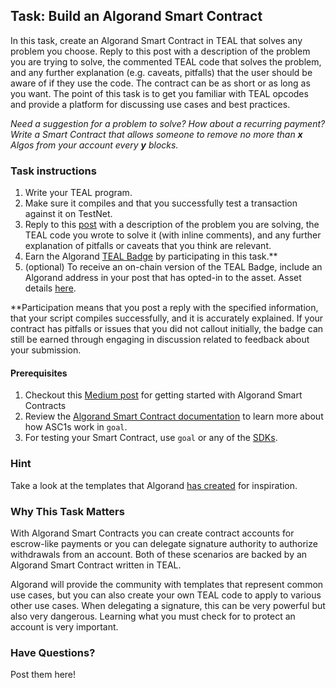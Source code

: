 ## Task: Build an Algorand Smart Contract

In this task, create an Algorand Smart Contract in TEAL that solves any problem you choose. Reply to this post with a description of the problem you are trying to solve, the commented TEAL code that solves the problem, and any further explanation (e.g. caveats, pitfalls) that the user should be aware of if they use the code. The contract can be as short or as long as you want. The point of this task is to get you familiar with TEAL opcodes and provide a platform for discussing use cases and best practices.

_Need a suggestion for a problem to solve? How about a recurring payment? Write a Smart Contract that allows someone to remove no more than **x** Algos from your account every **y** blocks._

### Task instructions

1. Write your TEAL program.
2. Make sure it compiles and that you successfully test a transaction against it on TestNet.
3. Reply to this [post](https://forum.algorand.org/t/task-build-an-algorand-smart-contract/1188) with a description of the problem you are solving, the TEAL code you wrote to solve it (with inline comments), and any further explanation of pitfalls or caveats that you think are relevant.
4. Earn the Algorand [TEAL Badge](https://forum.algorand.org/badges/109/teal-badge) by participating in this task.**
5. (optional) To receive an on-chain version of the TEAL Badge, include an Algorand address in your post that has opted-in to the asset. Asset details [here](https://github.com/algorand-devrel/AlgorandDeveloperTasks/blob/master/Assets/TEALBadge.md).

**Participation means that you post a reply with the specified information, that your script compiles successfully, and it is accurately explained. If your contract has pitfalls or issues that you did not callout initially, the badge can still be earned through engaging in discussion related to feedback about your submission.

#### Prerequisites

1. Checkout this [Medium post](https://medium.com/algorand/understanding-algorand-smart-contracts-b9fc743e7a0f) for getting started with Algorand Smart Contracts
2. Review the [Algorand Smart Contract documentation](https://developer.algorand.org/docs/asc) to learn more about how ASC1s work in `goal`.
3. For testing your Smart Contract, use `goal` or any of the [SDKs](https://developer.algorand.org/docs/asc1-sdk-usage).

### Hint

Take a look at the templates that Algorand [has created](https://github.com/algorand/go-algorand/tree/master/tools/teal/templates) for inspiration.

### Why This Task Matters

With Algorand Smart Contracts you can create contract accounts for escrow-like payments or you can delegate signature authority to authorize withdrawals from an account. Both of these scenarios are backed by an Algorand Smart Contract written in TEAL.

Algorand will provide the community with templates that represent common use cases, but you can also create your own TEAL code to apply to various other use cases. When delegating a signature, this can be very powerful but also very dangerous. Learning what you must check for to protect an account is very important.

### Have Questions?

Post them here!

